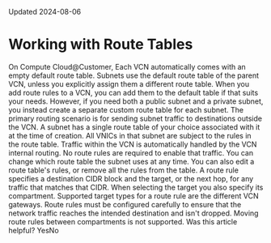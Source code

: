 Updated 2024-08-06
# Working with Route Tables
On Compute Cloud@Customer, 
Each VCN automatically comes with an empty default route table. Subnets use the default route table of the parent VCN, unless you explicitly assign them a different route table. When you add route rules to a VCN, you can add them to the default table if that suits your needs. However, if you need both a public subnet and a private subnet, you instead create a separate custom route table for each subnet. 
The primary routing scenario is for sending subnet traffic to destinations outside the VCN. A subnet has a single route table of your choice associated with it at the time of creation. All VNICs in that subnet are subject to the rules in the route table. Traffic within the VCN is automatically handled by the VCN internal routing. No route rules are required to enable that traffic. You can change which route table the subnet uses at any time. You can also edit a route table's rules, or remove all the rules from the table. 
A route rule specifies a destination CIDR block and the target, or the next hop, for any traffic that matches that CIDR. When selecting the target you also specify its compartment. Supported target types for a route rule are the different VCN gateways.
Route rules must be configured carefully to ensure that the network traffic reaches the intended destination and isn't dropped. Moving route rules between compartments is not supported.
Was this article helpful?
YesNo


